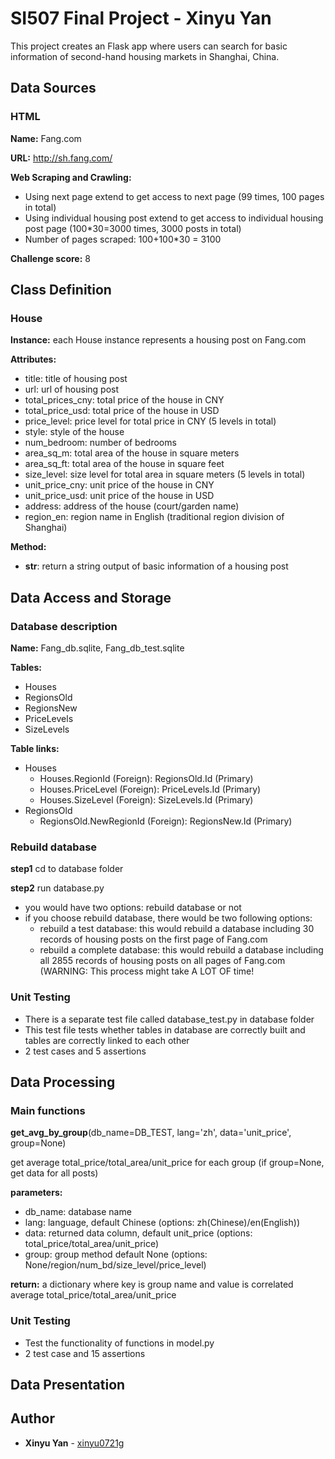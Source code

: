 # SI507 Final Project - Xinyu Yan

This project creates an Flask app where users can search for basic information of second-hand housing markets in Shanghai, China.
<br>

## Data Sources

### HTML

**Name:** Fang.com

**URL:** http://sh.fang.com/

**Web Scraping and Crawling:**
- Using next page extend to get access to next page (99 times, 100 pages in total)
- Using individual housing post extend to get access to individual housing post page (100*30=3000 times, 3000 posts in total)
- Number of pages scraped: 100+100*30 = 3100

**Challenge score:** 8

## Class Definition

### House

**Instance:** each House instance represents a housing post on Fang.com

**Attributes:**
- title: title of housing post
- url: url of housing post
- total_prices_cny: total price of the house in CNY
- total_price_usd: total price of the house in USD
- price_level: price level for total price in CNY (5 levels in total)
- style: style of the house
- num_bedroom: number of bedrooms
- area_sq_m: total area of the house in square meters
- area_sq_ft: total area of the house in square feet
- size_level: size level for total area in square meters (5 levels in total)
- unit_price_cny: unit price of the house in CNY
- unit_price_usd: unit price of the house in USD
- address: address of the house (court/garden name)
- region_en: region name in English (traditional region division of Shanghai)

**Method:**
- __str__: return a string output of basic information of a housing post

## Data Access and Storage

### Database description

**Name:** Fang_db.sqlite, Fang_db_test.sqlite

**Tables:**
- Houses
- RegionsOld
- RegionsNew
- PriceLevels
- SizeLevels

**Table links:**
- Houses
    - Houses.RegionId (Foreign): RegionsOld.Id (Primary)
    - Houses.PriceLevel (Foreign): PriceLevels.Id (Primary)
    - Houses.SizeLevel (Foreign): SizeLevels.Id (Primary)
- RegionsOld
    - RegionsOld.NewRegionId (Foreign): RegionsNew.Id (Primary)

### Rebuild database

**step1** cd to database folder

**step2** run database.py
- you would have two options: rebuild database or not
- if you choose rebuild database, there would be two following options:
    - rebuild a test database: this would rebuild a database including 30 records of housing posts on the first page of Fang.com
    - rebuild a complete database: this would rebuild a database including all 2855 records of housing posts on all pages of Fang.com (WARNING: This process might take A LOT OF time!

### Unit Testing
- There is a separate test file called database_test.py in database folder
- This test file tests whether tables in database are correctly built and tables are correctly linked to each other
- 2 test cases and 5 assertions

## Data Processing

### Main functions

**get_avg_by_group**(db_name=DB_TEST, lang='zh', data='unit_price', group=None)

get average total_price/total_area/unit_price for each group (if group=None, get data for all posts)

**parameters:**
- db_name: database name
- lang: language, default Chinese (options: zh(Chinese)/en(English))
- data: returned data column, default unit_price (options: total_price/total_area/unit_price)
- group: group method default None (options: None/region/num_bd/size_level/price_level)

**return:** a dictionary where key is group name and value is correlated average total_price/total_area/unit_price

### Unit Testing
- Test the functionality of functions in model.py
- 2 test case and 15 assertions

## Data Presentation



## Author

* **Xinyu Yan** - [xinyu0721g](https://github.com/xinyu0721g)

